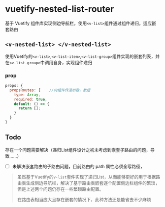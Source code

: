 # vuetify-nested-list-router

基于 Vuetify 组件库实现侧边导航栏，使用`<v-list>`组件通过组件递归，适应嵌套路由

## `<v-nested-list> </v-nested-list>`

使用Vuetify的`<v-list>`,`<v-list-item>`,`<v-list-group>`组件实现的嵌套列表，并在`<v-list-group>`中调用自身，实现组件递归

### prop

```javascript
props: {
  propsRoutes: {	//向组件传递参数，数组
    type: Array,
    required: true,
    default: () => {
      return [];
    }
  }
}
```

## Todo

存在一个问题需要解决（递归List组件设计之初未考虑到嵌套子路由的问题，导致......）

- [ ] 未解决嵌套路由的子路由问题，目前路由的 path 属性必须全写路径，

> 虽然基于Vuetify的`v-list`套件实现了递归List，从而能够更好的用于根据路由表生成侧边导航栏，解决了基于路由表嵌套逐个配置侧边栏组件的繁琐，但是上述两个问题仍存在一些繁琐路由配置。
>
> 在路由表相当庞大且存在嵌套的情况下，此种方法还是能省去不少麻烦
